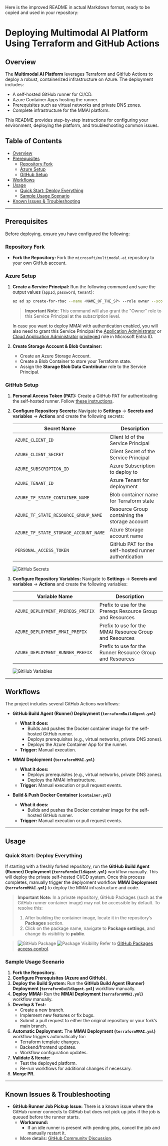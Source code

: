 Here is the improved README in actual Markdown format, ready to be copied and used in your repository:
# Deploying Multimodal AI Platform Using Terraform and GitHub Actions

## Overview

The **Multimodal AI Platform** leverages Terraform and GitHub Actions to deploy a robust, containerized infrastructure on Azure. The deployment includes:
- A self-hosted GitHub runner for CI/CD.
- Azure Container Apps hosting the runner.
- Prerequisites such as virtual networks and private DNS zones.
- Complete infrastructure for the MMAI platform.

This README provides step-by-step instructions for configuring your environment, deploying the platform, and troubleshooting common issues.

## Table of Contents

- [Overview](#overview)
- [Prerequisites](#prerequisites)
  - [Repository Fork](#repository-fork)
  - [Azure Setup](#azure-setup)
  - [GitHub Setup](#github-setup)
- [Workflows](#workflows)
- [Usage](#usage)
  - [Quick Start: Deploy Everything](#quick-start-deploy-everything)
  - [Sample Usage Scenario](#sample-usage-scenario)
- [Known Issues & Troubleshooting](#known-issues--troubleshooting)

---

## Prerequisites

Before deploying, ensure you have configured the following:

### Repository Fork

- **Fork the Repository:**
  Fork the `microsoft/multimodal-ai` repository to your own GitHub account.

### Azure Setup

1. **Create a Service Principal:**
   Run the following command and save the output values (`appId`, `password`, `tenant`):
   ```bash
   az ad sp create-for-rbac --name <NAME_OF_THE_SP> --role owner --scopes /subscriptions/<SUBSCRIPTION_ID>
   ```
   > **Important Note:**
   > This command will also grant the "Owner" role to this Service Principal at the subscription level.

   In case you want to deploy MMAI with authentication enabled, you will also need to grant this Service Principal the [Application Administrator](https://learn.microsoft.com/en-us/entra/identity/role-based-access-control/permissions-reference?utm_source=chatgpt.com#application-administrator) or [Cloud Application Administrator](https://learn.microsoft.com/en-us/entra/identity/role-based-access-control/permissions-reference?utm_source=chatgpt.com#cloud-application-administrator) [privileged](https://learn.microsoft.com/en-us/entra/identity/role-based-access-control/privileged-roles-permissions?tabs=admin-center#which-roles-and-permissions-are-privileged) role in Microsoft Entra ID.

2. **Create Storage Account & Blob Container:**

   - Create an Azure Storage Account.
   - Create a Blob Container to store your Terraform state.
   - Assign the **Storage Blob Data Contributor** role to the Service Principal.

### GitHub Setup

1. **Personal Access Token (PAT):**
   Create a GitHub PAT for authenticating the self-hosted runner. Follow [these instructions](https://learn.microsoft.com/en-us/azure/container-apps/tutorial-ci-cd-runners-jobs?pivots=container-apps-jobs-self-hosted-ci-cd-github-actions&tabs=bash#get-a-github-personal-access-token).

2. **Configure Repository Secrets:**
   Navigate to **Settings** → **Secrets and variables** → **Actions** and create the following secrets:

   | Secret Name                             | Description                                               |
   | --------------------------------------- | --------------------------------------------------------- |
   | `AZURE_CLIENT_ID`                       | Client Id of the Service Principal                        |
   | `AZURE_CLIENT_SECRET`                   | Client Secret of the Service Principal                    |
   | `AZURE_SUBSCRIPTION_ID`                 | Azure Subscription to deploy to                           |
   | `AZURE_TENANT_ID`                       | Azure Tenant for deployment                               |
   | `AZURE_TF_STATE_CONTAINER_NAME`         | Blob container name for Terraform state                   |
   | `AZURE_TF_STATE_RESOURCE_GROUP_NAME`    | Resource Group containing the storage account             |
   | `AZURE_TF_STATE_STORAGE_ACCOUNT_NAME`   | Azure Storage account name                                |
   | `PERSONAL_ACCESS_TOKEN`                 | GitHub PAT for the self-hosted runner authentication      |

   ![GitHub Secrets](../../docs/images/deployment/gh_secrets.png)

3. **Configure Repository Variables:**
   Navigate to **Settings** → **Secrets and variables** → **Actions** and create the following variables:

   | Variable Name                           | Description                                                |
   | --------------------------------------- | -----------------------------------------------------------|
   | `AZURE_DEPLOYMENT_PREREQS_PREFIX`       | Prefix to use for the Prereqs Resource Group and Resources |
   | `AZURE_DEPLOYMENT_MMAI_PREFIX`          | Prefix to use for the MMAI Resource Group and Resources    |
   | `AZURE_DEPLOYMENT_RUNNER_PREFIX`        | Prefix to use for the Runner Resource Group and Resources  |

   ![GitHub Variables](../../docs/images/deployment/gh_variables.png)
---

## Workflows

The project includes several GitHub Actions workflows:

- **GitHub Build Agent (Runner) Deployment (`terraformBuildAgent.yml`)**
  - **What it does:**
    - Builds and pushes the Docker container image for the self-hosted GitHub runner.
    - Deploys prerequisites (e.g., virtual networks, private DNS zones).
    - Deploys the Azure Container App for the runner.
  - **Trigger:** Manual execution.

- **MMAI Deployment (`terraformMMAI.yml`)**
  - **What it does:**
    - Deploys prerequisites (e.g., virtual networks, private DNS zones).
    - Deploys the MMAI infrastructure.
  - **Trigger:** Manual execution or pull request events.

- **Build & Push Docker Container (`container.yml`)**
  - **What it does:**
    - Builds and pushes the Docker container image for the self-hosted GitHub runner.
  - **Trigger:** Manual execution or pull request events.

---

## Usage

### Quick Start: Deploy Everything

If starting with a freshly forked repository, run the **GitHub Build Agent (Runner) Deployment (`terraformBuildAgent.yml`)** workflow manually. This will deploy the private self-hosted CI/CD system. Once this process completes, manually trigger the deplyoment workflow **MMAI Deployment (`terraformMMAI.yml`)** to deploy the MMAI infrastructure and code.

> **Important Note:**
> In a private repository, GitHub Packages (such as the GitHub runner container image) may not be accessible by default.
> To resolve this:
> 1. After building the container image, locate it in the repository’s **Packages** section.
> 2. Click on the package name, navigate to **Package settings**, and change its visibility to **public**.

> ![GitHub Package](../../docs/images/deployment/gh_package.png)
> ![Package Visibility](../../docs/images/deployment/gh_package_visibility.png)
> Refer to [GitHub Packages access control](https://docs.github.com/en/packages/learn-github-packages/configuring-a-packages-access-control-and-visibility#configuring-access-to-packages-for-your-personal-account).

### Sample Usage Scenario

1. **Fork the Repository.**
2. **Configure Prerequisites (Azure and GitHub).**
3. **Deploy the Build System:** Run the **GitHub Build Agent (Runner) Deployment (`terraformBuildAgent.yml`)** workflow manually.
4. **Deploy MMAI:** Run the **MMAI Deployment (`terraformMMAI.yml`)** workflow manually.
5. **Develop & Test:**
   - Create a new branch.
   - Implement new features or fix bugs.
   - Submit a pull request to either the original repository or your fork’s main branch.
6. **Automatic Deployment:**
   The **MMAI Deployment (`terraformMMAI.yml`)** workflow triggers automatically for:
   - Terraform template changes.
   - Backend/frontend updates.
   - Workflow configuration updates.
7. **Validate & Iterate:**
   - Test the deployed platform.
   - Re-run workflows for additional changes if necessary.
8. **Merge PR.**
---

## Known Issues & Troubleshooting

- **GitHub Runner Job Pickup Issue:**
  There is a known issue where the GitHub runner connects to GitHub but does not pick up jobs if the job is queued before the runner starts.
  - **Workaround:**
    - If an idle runner is present with pending jobs, cancel the job and manually restart it.
  - More details: [GitHub Community Discussion](https://github.com/orgs/community/discussions/120813).
